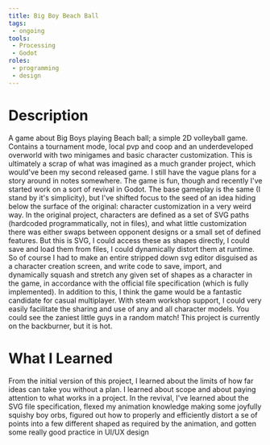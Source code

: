 ```yaml
---
title: Big Boy Beach Ball
tags:
 - ongoing
tools:
 - Processing
 - Godot
roles:
 - programming
 - design
---
```


# Description
A game about Big Boys playing Beach ball; a simple 2D volleyball game. Contains a tournament mode, local pvp and coop and an underdeveloped overworld with two minigames and basic character customization.
This is ultimately a scrap of what was imagined as a much grander project, which would've been my second released game. I still have the vague plans for a story around in notes somewhere. The game is fun, though and recently I've started work on a sort of revival in Godot. The base gameplay is the same (I stand by it's simplicity), but I've shifted focus to the seed of an idea hiding below the surface of the original: character customization in a very weird way.
In the original project, characters are defined as a set of SVG paths (hardcoded programmatically, not in files), and what little customization there was either swaps between opponent designs or a small set of defined features. But this is SVG, I could access these as shapes directly, I could save and load them from files, I could dynamically distort them at runtime. So of course I had to make an entire stripped down svg editor disguised as a character creation screen, and write code to save, import, and dynamically squash and stretch any given set of shapes as a character in the game, in accordance with the official file specification (which is fully implemented). In addition to this, I think the game would be a fantastic candidate for casual multiplayer. With steam workshop support, I could very easily facilitate the sharing and use of any and all character models. You could see the zaniest little guys in a random match! This project is currently on the backburner, but it is hot.

# What I Learned
From the initial version of this project, I learned about the limits of how far ideas can take you without a plan. I learned about scope and about paying attention to what works in a project. In the revival, I've learned about the SVG file specification, flexed my animation knowledge making some joyfully squishy boy orbs, figured out how to properly and efficiently distort a se of points into a few different shaped as required by the animation, and gotten some really good practice in UI/UX design